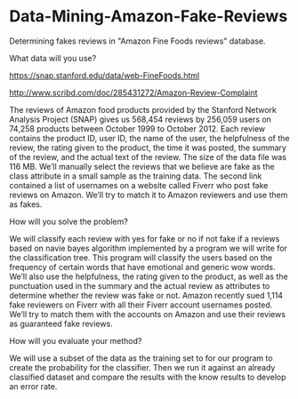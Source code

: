 # Data-Mining-Amazon-Fake-Reviews
Determining fakes reviews in "Amazon Fine Foods reviews" database.

What data will you use?

https://snap.stanford.edu/data/web-FineFoods.html

http://www.scribd.com/doc/285431272/Amazon-Review-Complaint

The reviews of Amazon food products provided by the Stanford Network Analysis Project (SNAP) gives us 568,454 reviews by 256,059 users on 74,258 products between October 1999 to October 2012. Each review contains the product ID, user ID, the name of the user, the helpfulness of the review, the rating given to the product, the time it was posted, the summary of the review, and the actual text of the review. The size of the data file was 116 MB. We’ll manually select the reviews that we believe are fake as the class attribute in a small sample as the training data. The second link contained a list of usernames on a website called Fiverr who post fake reviews on Amazon. We’ll try to match it to Amazon reviewers and use them as fakes.

How will you solve the problem?

We will classify each review with yes for fake or no if not fake if a reviews based on navie bayes algorithm implemented by a program we will write for the classification tree. This program will classify the users based on the frequency of certain words that have emotional and generic wow words. We’ll also use the helpfulness, the rating given to the product, as well as the punctuation used in the summary and the actual review as attributes to determine whether the review was fake or not. Amazon recently sued 1,114 fake reviewers on Fiverr with all their Fiverr account usernames posted. We’ll try to match them with the accounts on Amazon and use their reviews as guaranteed fake reviews.

How will you evaluate your method?

We will use a subset of the data as the training set to for our program to create the probability for the classifier. Then we run it against an already classified dataset and compare the results with the know results to develop an error rate. 
